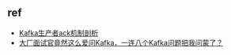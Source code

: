 

## ref
+ [Kafka生产者ack机制剖析](https://zhuanlan.zhihu.com/p/165988882)
+ [大厂面试官竟然这么爱问Kafka，一连八个Kafka问题把我问蒙了？](https://zhuanlan.zhihu.com/p/344277683)